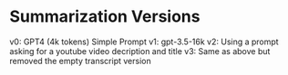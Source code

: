 # Summarization Versions

v0: GPT4 (4k tokens) Simple Prompt
v1: gpt-3.5-16k
v2: Using a prompt asking for a youtube video decription and title
v3: Same as above but removed the empty transcript version
